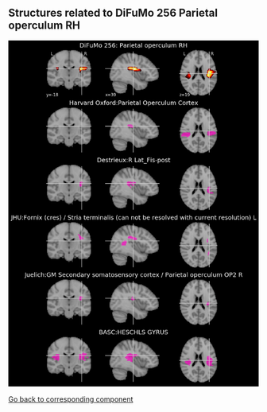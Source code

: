 


## Structures related to DiFuMo 256 Parietal operculum RH

![255](255.jpg "Structures related to DiFuMo 256 Parietal operculum RH")

[Go back to corresponding component](https://parietal-inria.github.io/DiFuMo/256/html/255.html)